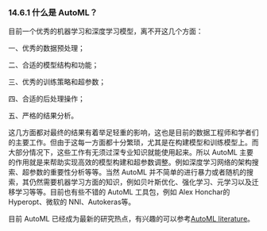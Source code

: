 

###  14.6.1 什么是 AutoML？

目前一个优秀的机器学习和深度学习模型，离不开这几个方面：

一、优秀的数据预处理；

二、合适的模型结构和功能；

三、优秀的训练策略和超参数；

四、合适的后处理操作；

五、严格的结果分析。

这几方面都对最终的结果有着举足轻重的影响，这也是目前的数据工程师和学者们的主要工作。但由于这每一方面都十分繁琐，尤其是在构建模型和训练模型上。而大部分情况下，这些工作有无须过深专业知识就能使用起来。所以 AutoML 主要的作用就是来帮助实现高效的模型构建和超参数调整。例如深度学习网络的架构搜索、超参数的重要性分析等等。当然 AutoML 并不简单的进行暴力或者随机的搜索，其仍然需要机器学习方面的知识，例如贝叶斯优化、强化学习、元学习以及迁移学习等等。目前也有些不错的 AutoML 工具包，例如 Alex Honchar的 Hyperopt、微软的 NNI、Autokeras等。

目前 AutoML 已经成为最新的研究热点，有兴趣的可以参考[AutoML literature](https://www.automl.org/automl/literature-on-neural-architecture-search/)。

